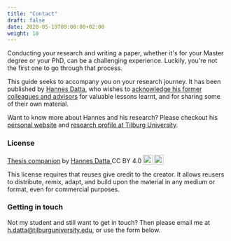 ```yaml
---
title: "Contact"
draft: false
date: 2020-05-19T09:00:00+02:00
weight: 10
---
```


Conducting your research and writing a paper, whether it's for your Master degree or your PhD, can be a challenging experience. Luckily, you're not the first one to go through that process.

This guide seeks to accompany you on your research journey. It has been published by [Hannes Datta](https://hannesdatta.com), who wishes to [acknowledge his former colleagues and advisors](acknowledgements) for valuable lessons learnt, and for sharing some of their own material.

Want to know more about Hannes and his research? Please checkout his [personal website](https://hannesdatta.com) and [research profile at Tilburg University](https://tiu.nu/datta).

<!--Submit the form and confirm your email address at [Formspree](https://formspree.io/).-->

### License

<p xmlns:dct="http://purl.org/dc/terms/" xmlns:cc="http://creativecommons.org/ns#" class="license-text"><a rel="cc:attributionURL" href="https://thesis.hannesdatta.com"><span rel="dct:title">Thesis companion</span></a> by <a rel="cc:attributionURL" href="https://hannesdatta.com"><span rel="cc:attributionName">Hannes Datta</span> </a>CC BY 4.0<a href="https://creativecommons.org/licenses/by/4.0"><img style="height:22px!important;margin-left: 3px;vertical-align:text-bottom;" src="https://search.creativecommons.org/static/img/cc_icon.svg" /><img  style="height:22px!important;margin-left: 3px;vertical-align:text-bottom;" src="https://search.creativecommons.org/static/img/cc-by_icon.svg" /></a></p>

This license requires that reuses give credit to the creator. It allows reusers to distribute, remix, adapt, and build upon the material in any medium or format, even for commercial purposes.

### Getting in touch

Not my student and still want to get in touch? Then please email me at [h.datta@tilburguniversity.edu](mailto:h.datta@tilburguniversity.edu), or use the form below.
